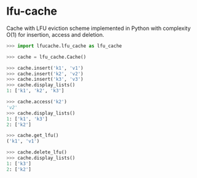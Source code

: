 # lfu-cache

Cache with LFU eviction scheme implemented in Python with complexity O(1) for insertion, access and deletion.

```python
>>> import lfucache.lfu_cache as lfu_cache

>>> cache = lfu_cache.Cache()

>>> cache.insert('k1', 'v1')
>>> cache.insert('k2', 'v2')
>>> cache.insert('k3', 'v3')
>>> cache.display_lists()
1: ['k1', 'k2', 'k3']

>>> cache.access('k2')
'v2'
>>> cache.display_lists()
1: ['k1', 'k3']
2: ['k2']

>>> cache.get_lfu()
('k1', 'v1')

>>> cache.delete_lfu()
>>> cache.display_lists()
1: ['k3']
2: ['k2']
```
